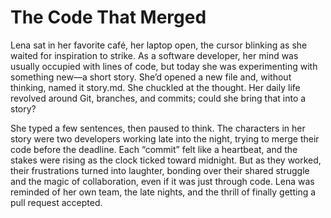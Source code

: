 # The Code That Merged

Lena sat in her favorite café, her laptop open, the cursor blinking as she waited for inspiration to strike. As a software developer, her mind was usually occupied with lines of code, but today she was experimenting with something new—a short story. She’d opened a new file and, without thinking, named it story.md. She chuckled at the thought. Her daily life revolved around Git, branches, and commits; could she bring that into a story?

She typed a few sentences, then paused to think. The characters in her story were two developers working late into the night, trying to merge their code before the deadline. Each “commit” felt like a heartbeat, and the stakes were rising as the clock ticked toward midnight. But as they worked, their frustrations turned into laughter, bonding over their shared struggle and the magic of collaboration, even if it was just through code. Lena was reminded of her own team, the late nights, and the thrill of finally getting a pull request accepted.